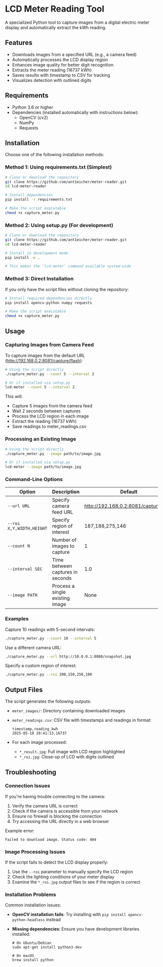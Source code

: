 # LCD Meter Reading Tool

A specialized Python tool to capture images from a digital electric meter display and automatically extract the kWh reading.

## Features

- Downloads images from a specified URL (e.g., a camera feed)
- Automatically processes the LCD display region
- Enhances image quality for better digit recognition
- Extracts the meter reading (16737 kWh)
- Saves results with timestamp to CSV for tracking
- Visualizes detection with outlined digits

## Requirements

- Python 3.6 or higher
- Dependencies (installed automatically with instructions below):
  - OpenCV (cv2)
  - NumPy
  - Requests

## Installation

Choose one of the following installation methods:

### Method 1: Using requirements.txt (Simplest)

```bash
# Clone or download the repository
git clone https://github.com/ant1eicher/meter-reader.git
cd lcd-meter-reader

# Install dependencies
pip install -r requirements.txt

# Make the script executable
chmod +x capture_meter.py
```

### Method 2: Using setup.py (For development)

```bash
# Clone or download the repository
git clone https://github.com/ant1eicher/meter-reader.git
cd lcd-meter-reader

# Install in development mode
pip install -e .

# This makes the 'lcd-meter' command available system-wide
```

### Method 3: Direct Installation

If you only have the script files without cloning the repository:

```bash
# Install required dependencies directly
pip install opencv-python numpy requests

# Make the script executable
chmod +x capture_meter.py
```

## Usage

### Capturing Images from Camera Feed

To capture images from the default URL (<http://192.168.0.2:8081/capture/flash>):

```bash
# Using the script directly
./capture_meter.py --count 5 --interval 2

# Or if installed via setup.py
lcd-meter --count 5 --interval 2
```

This will:

- Capture 5 images from the camera feed
- Wait 2 seconds between captures
- Process the LCD region in each image
- Extract the reading (16737 kWh)
- Save readings to meter_readings.csv

### Processing an Existing Image

```bash
# Using the script directly
./capture_meter.py --image path/to/image.jpg

# Or if installed via setup.py
lcd-meter --image path/to/image.jpg
```

### Command-Line Options

| Option                   | Description                      | Default                                 |
| ------------------------ | -------------------------------- | --------------------------------------- |
| `--url URL`              | Specify camera feed URL          | <http://192.168.0.2:8081/capture/flash> |
| `--roi X,Y,WIDTH,HEIGHT` | Specify region of interest       | 187,188,275,146                         |
| `--count N`              | Number of images to capture      | 1                                       |
| `--interval SEC`         | Time between captures in seconds | 1.0                                     |
| `--image PATH`           | Process a single existing image  | None                                    |

### Examples

Capture 10 readings with 5-second intervals:

```bash
./capture_meter.py --count 10 --interval 5
```

Use a different camera URL:

```bash
./capture_meter.py --url http://10.0.0.1:8080/snapshot.jpg
```

Specify a custom region of interest:

```bash
./capture_meter.py --roi 200,150,250,100
```

## Output Files

The script generates the following outputs:

- `meter_images/`: Directory containing downloaded images
- `meter_readings.csv`: CSV file with timestamps and readings in format:

  ```
  timestamp,reading_kwh
  2025-05-10 20:41:13,16737
  ```

- For each image processed:
  - `*_result.jpg`: Full image with LCD region highlighted
  - `*_roi.jpg`: Close-up of LCD with digits outlined

## Troubleshooting

### Connection Issues

If you're having trouble connecting to the camera:

1. Verify the camera URL is correct
2. Check if the camera is accessible from your network
3. Ensure no firewall is blocking the connection
4. Try accessing the URL directly in a web browser

Example error:

```text
Failed to download image. Status code: 404
```

### Image Processing Issues

If the script fails to detect the LCD display properly:

1. Use the `--roi` parameter to manually specify the LCD region
2. Check the lighting conditions of your meter display
3. Examine the `*_roi.jpg` output files to see if the region is correct

### Installation Problems

Common installation issues:

- **OpenCV installation fails**: Try installing with `pip install opencv-python-headless` instead
- **Missing dependencies**: Ensure you have development libraries installed:

  ```csv
  # On Ubuntu/Debian
  sudo apt-get install python3-dev

  # On macOS
  brew install python
  ```

